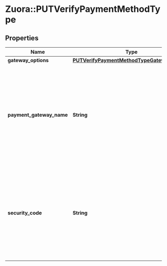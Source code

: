 # Zuora::PUTVerifyPaymentMethodType

## Properties
Name | Type | Description | Notes
------------ | ------------- | ------------- | -------------
**gateway_options** | [**PUTVerifyPaymentMethodTypeGatewayOptions**](PUTVerifyPaymentMethodTypeGatewayOptions.md) |  | [optional] 
**payment_gateway_name** | **String** | The name of the payment gateway instance. If no value is specified for this field, the default payment gateway of the customer account will be used.  | [optional] 
**security_code** | **String** | The CVV or CVV2 security code for the credit card or debit card. To ensure PCI compliance, the value of this field is not stored and cannot be queried.  | [optional] 


